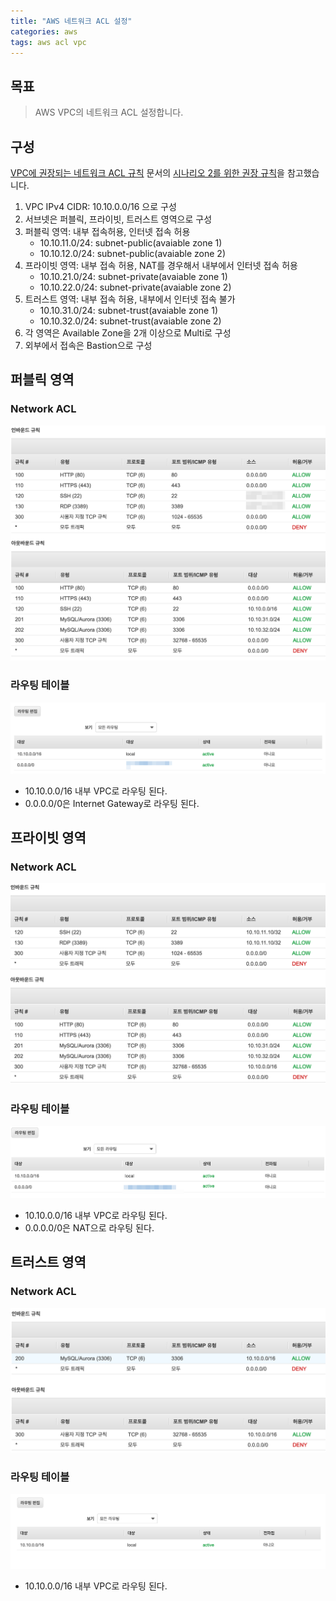 ```yaml
---
title: "AWS 네트워크 ACL 설정"
categories: aws
tags: aws acl vpc
---
```


## 목표
>AWS VPC의 네트워크 ACL 설정합니다.

## 구성
[VPC에 권장되는 네트워크 ACL 규칙](https://docs.aws.amazon.com/ko_kr/vpc/latest/userguide/vpc-recommended-nacl-rules.html) 문서의 
[시나리오 2를 위한 권장 규칙](https://docs.aws.amazon.com/ko_kr/vpc/latest/userguide/vpc-recommended-nacl-rules.html#nacl-rules-scenario-2)을 참고했습니다.

1. VPC IPv4 CIDR: 10.10.0.0/16 으로 구성
1. 서브넷은 퍼블릭, 프라이빗, 트러스트 영역으로 구성
1. 퍼블릭 영역: 내부 접속허용, 인터넷 접속 허용
    - 10.10.11.0/24: subnet-public(avaiable zone 1)
    - 10.10.12.0/24: subnet-public(avaiable zone 2)
1. 프라이빗 영역: 내부 접속 허용, NAT를 경우해서 내부에서 인터넷 접속 허용
    - 10.10.21.0/24: subnet-private(avaiable zone 1)
    - 10.10.22.0/24: subnet-private(avaiable zone 2)
1. 트러스트 영역: 내부 접속 허용, 내부에서 인터넷 접속 불가
    - 10.10.31.0/24: subnet-trust(avaiable zone 1)
    - 10.10.32.0/24: subnet-trust(avaiable zone 2)
1. 각 영역은 Available Zone을 2개 이상으로 Multi로 구성
1. 외부에서 접속은 Bastion으로 구성

## 퍼블릭 영역
### Network ACL
[![](/assets/images/2019-12-16/AWS-ACL-01.png)](/assets/images/2019-12-16/AWS-ACL-01.png)
### 라우팅 테이블
[![](/assets/images/2019-12-16/AWS-ACL-RT-01.png)](/assets/images/2019-12-16/AWS-ACL-RT-01.png)
- 10.10.0.0/16 내부 VPC로 라우팅 된다.
- 0.0.0.0/0은 Internet Gateway로 라우팅 된다.

## 프라이빗 영역
### Network ACL
[![](/assets/images/2019-12-16/AWS-ACL-02.png)](/assets/images/2019-12-16/AWS-ACL-02.png)
### 라우팅 테이블
[![](/assets/images/2019-12-16/AWS-ACL-RT-02.png)](/assets/images/2019-12-16/AWS-ACL-RT-02.png)
- 10.10.0.0/16 내부 VPC로 라우팅 된다.
- 0.0.0.0/0은 NAT으로 라우팅 된다.

## 트러스트 영역
### Network ACL
[![](/assets/images/2019-12-16/AWS-ACL-03.png)](/assets/images/2019-12-16/AWS-ACL-03.png)
### 라우팅 테이블
[![](/assets/images/2019-12-16/AWS-ACL-RT-03.png)](/assets/images/2019-12-16/AWS-ACL-RT-03.png)
- 10.10.0.0/16 내부 VPC로 라우팅 된다.
